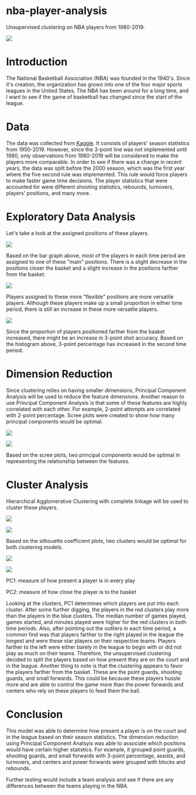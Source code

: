 # nba-player-analysis

Unsupervised clustering on NBA players from 1980-2019.

![](imgs/nba-logo.jpg)

# Introduction

The National Basketball Association (NBA) was founded in the 1940's. Since it's creation, the organization has grown into one of the four major sports leagues in the United States. The NBA has been around for a long time, and I want to see if the game of basketball has changed since the start of the league.

# Data

The data was collected from [Kaggle](https://www.kaggle.com/abhinavp23/nba-stats-player-and-team). It consists of players' season statistics from 1950-2019. However, since the 3-point line was not implemented until 1980, only observations from 1980-2019 will be considered to make the players more comparable. In order to see if there was a change in recent years, the data was split before the 2000 season, which was the first year where the five second rule was implemented. This rule would force players to make faster game time decisions. The player statistics that were accounted for were different shooting statistics, rebounds, turnovers, players' positions, and many more.

# Exploratory Data Analysis

Let's take a look at the assigned positions of these players.

![](imgs/main-pos.png)

Based on the bar graph above, most of the players in each time period are assigned to one of these "main" positions. There is a slight decrease in the positions closer the basket and a slight increase in the positions farther from the basket.

![](imgs/flex-pos.png)

Players assigned to these more "flexible" positions are more versatile players. Although these players make up a small proportion in either time period, there is still an increase in these more versatile players.

![](imgs/3-point.png)

Since the proportion of players positioned farther from the basket increased, there might be an increase in 3-point shot accuracy. Based on the histogram above, 3-point percentage has increased in the second time period.

# Dimension Reduction

Since clustering relies on having smaller dimensions, Principal Component Analysis will be used to reduce the feature dimensions. Another reason to use Principal Component Analysis is that some of these features are highly correlated with each other. For example, 2-point attempts are correlated with 2-point percentage. Scree plots were created to show how many principal components would be optimal.

![](imgs/scree-1.png)

![](imgs/scree-2.png)

Based on the scree plots, two principal components would be optimal in representing the relationship between the features.

# Cluster Analysis

Hierarchical Agglomerative Clustering with complete linkage will be used to cluster these players.

![](imgs/sil-coef-1.png)

![](imgs/sil-coef-2.png)

Based on the silhouette coefficient plots, two clusters would be optimal for both clustering models.

![](imgs/clusters-1.png)

![](imgs/clusters-2.png)

PC1: measure of how present a player is in every play

PC2: measure of how close the player is to the basket

Looking at the clusters, PC1 determines which players are put into each cluster. After some further digging, the players in the red clusters play more than the players in the blue clusters. The median number of games played, games started, and minutes played were higher for the red clusters in both time periods. Also, after pointing out the outliers in each time period, a common find was that players farther to the right played in the league the longest and were these star players on their respective teams. Players farther to the left were either barely in the league to begin with or did not play as much on their teams. Therefore, the unsupervised clustering decided to split the players based on how present they are on the court and in the league. Another thing to note is that the clustering appears to favor the players farther from the basket. These are the point guards, shooting guards, and small forwards. This could be because these players hussle more and are able to control the game more than the power forwards and centers who rely on these players to feed them the ball.

# Conclusion

This model was able to determine how present a player is on the court and in the league based on their season statistics. The dimension reduction using Principal Component Analsyis was able to associate which positions would have certain higher statistics. For example, it grouped point guards, shooting guards, and small forwards with 3-point percentage, assists, and turnovers, and centers and power forwards were grouped with blocks and rebounds.

Further testing would include a team analysis and see if there are any differences between the teams playing in the NBA.
